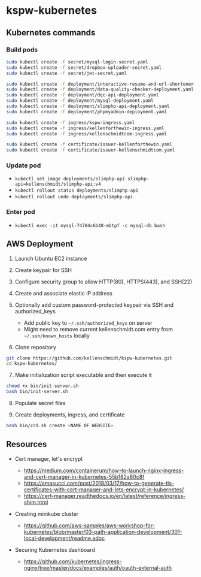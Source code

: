 # kspw-kubernetes

## Kubernetes commands

### Build pods

```sh
sudo kubectl create -f secret/mysql-login-secret.yaml
sudo kubectl create -f secret/dropbox-uploader-secret.yaml
sudo kubectl create -f secret/jwt-secret.yaml
```

```sh
sudo kubectl create -f deployment/interactive-resume-and-url-shortener-deployment.yaml
sudo kubectl create -f deployment/data-quality-checker-deployment.yaml
sudo kubectl create -f deployment/dqc-api-deployment.yaml
sudo kubectl create -f deployment/mysql-deployment.yaml
sudo kubectl create -f deployment/slimphp-api-deployment.yaml
sudo kubectl create -f deployment/phpmyadmin-deployment.yaml
```

```sh
sudo kubectl create -f ingress/kspw-ingress.yaml
sudo kubectl create -f ingress/kellenforthewin-ingress.yaml
sudo kubectl create -f ingress/kellenschmidtcom-ingress.yaml
```

```sh
sudo kubectl create -f certificate/issuer-kellenforthewin.yaml
sudo kubectl create -f certificate/issuer-kellenschmidtcom.yaml
```

### Update pod

- `kubectl set image deployments/slimphp-api slimphp-api=kellenschmidt/slimphp-api:v4`
- `kubectl rollout status deployments/slimphp-api`
- `kubectl rollout undo deployments/slimphp-api`

### Enter pod

- `kubectl exec -it mysql-74784c6b48-mbtpf -c mysql-db bash`

## AWS Deployment

1. Launch Ubuntu EC2 instance
2. Create keypair for SSH
3. Configure security group to allow HTTP(80), HTTPS(443), and SSH(22)
4. Create and associate elastic IP address
5. Optionally add custom password-protected keypair via SSH and authorized_keys
    * Add public key to `~/.ssh/authorized_keys` on server
    * Might need to remove current kellenschmidt.com entry from `~/.ssh/known_hosts` locally

6. Clone repository

```sh
git clone https://github.com/kellenschmidt/kspw-kubernetes.git
cd kspw-kubernetes/
```

7. Make initialization script executable and then execute it

```sh
chmod +x bin/init-server.sh
bash bin/init-server.sh
```

8. Populate secret files

9. Create deployments, ingress, and certificate

```sh
bash bin/crd.sh create <NAME OF WEBSITE>
```

## Resources

- Cert manager, let's encrypt
    - https://medium.com/containerum/how-to-launch-nginx-ingress-and-cert-manager-in-kubernetes-55b182a80c8f
    - https://amasucci.com/post/2018/03/17/how-to-generate-tls-certificates-with-cert-manager-and-lets-encrypt-in-kubernetes/
    - https://cert-manager.readthedocs.io/en/latest/reference/ingress-shim.html

- Creating minikube cluster
    - https://github.com/aws-samples/aws-workshop-for-kubernetes/blob/master/03-path-application-development/301-local-development/readme.adoc

- Securing Kubernetes dashboard
    - https://github.com/kubernetes/ingress-nginx/tree/master/docs/examples/auth/oauth-external-auth
